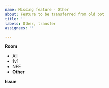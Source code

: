 ```yaml
---
name: Missing feature - Other
about: Feature to be transferred from old bot
title: ''
labels: Other, transfer
assignees: ''

---
```


__Room__
- All
- 1v1
- NFE
- **Other**

__Issue__
